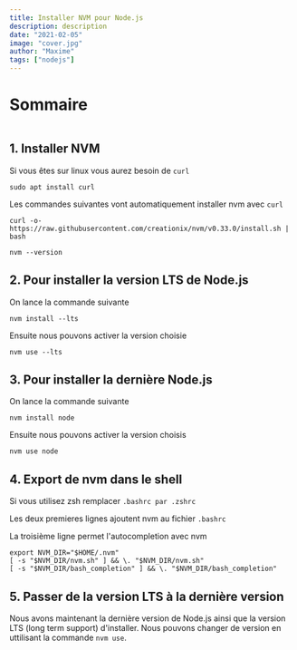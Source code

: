 ```yaml
---
title: Installer NVM pour Node.js
description: description
date: "2021-02-05"
image: "cover.jpg"
author: "Maxime"
tags: ["nodejs"]
---
```


# Sommaire

```toc

```

## 1. Installer NVM


Si vous êtes sur linux vous aurez besoin de `curl`

```
sudo apt install curl
```

Les commandes suivantes vont automatiquement installer nvm avec `curl`

```
curl -o- https://raw.githubusercontent.com/creationix/nvm/v0.33.0/install.sh | bash
```

```
nvm --version
```

## 2. Pour installer la version LTS de Node.js

On lance la commande suivante

```
nvm install --lts
```
Ensuite nous pouvons activer la version choisie

```
nvm use --lts
```

## 3. Pour installer la dernière Node.js

On lance la commande suivante

```
nvm install node
```
Ensuite nous pouvons activer la version choisis

```
nvm use node
```

## 4. Export de nvm dans le shell

Si vous utilisez zsh remplacer `.bashrc par .zshrc`

Les deux premieres lignes ajoutent nvm au fichier `.bashrc`

La troisième ligne permet l'autocompletion avec nvm

```
export NVM_DIR="$HOME/.nvm"
[ -s "$NVM_DIR/nvm.sh" ] && \. "$NVM_DIR/nvm.sh"
[ -s "$NVM_DIR/bash_completion" ] && \. "$NVM_DIR/bash_completion"
```

## 5. Passer de la version LTS à la dernière version

Nous avons maintenant la dernière version de Node.js ainsi que la version LTS (long term support) d'installer.
Nous pouvons changer de version en uttilisant la commande `nvm use`.

